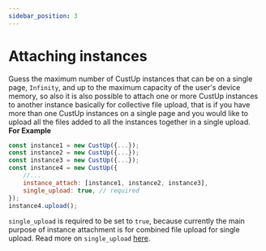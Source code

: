 ```yaml
---
sidebar_position: 3
---
```


# Attaching instances

Guess the maximum number of CustUp instances that can be on a single page, `Infinity`, and up to the maximum capacity of the user's device memory, so also it is also possible to attach one or more CustUp instances to another instance basically for collective file upload, that is if you have more than one CustUp instances on a single page and you would like to upload all the files added to all the instances together in a single upload.  
**For Example**

```js
const instance1 = new CustUp({...});
const instance2 = new CustUp({...});
const instance3 = new CustUp({...});
const instance4 = new CustUp({
    //...
    instance_attach: [instance1, instance2, instance3],
    single_upload: true, // required
});
instance4.upload();
```

`single_upload` is required to be set to `true`, because currently the main purpose of instance attachment is for combined file upload for single upload. Read more on `single_upload` [here](/docs/options/main#single_upload).
